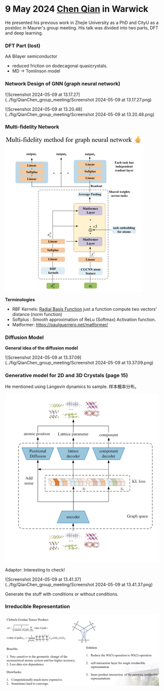 # 9 May 2024 [Chen Qian](https://warwick.ac.uk/fac/sci/chemistry/research/maurer/maurergroup/people/chenqian/) in Warwick

He presented his previous work in Zhejie University as a PhD and CityU as a postdoc in Maurer's group meeting. His talk was divided into two parts, DFT and deep learning.

### DFT Part (lost)

AA Bilayer semiconductor

- reduced friction on dodecagonal quasicrystals.
- MD -> Tomlinson model

### Network Design of GNN (graph neural network)

![Screenshot 2024-05-09 at 13.17.27](../fig/QianChen_group_meeting/Screenshot 2024-05-09 at 13.17.27.png)

![Screenshot 2024-05-09 at 13.20.48](../fig/QianChen_group_meeting/Screenshot 2024-05-09 at 13.20.48.png)

### Multi-fidelity Network

<img src="../fig/QianChen_group_meeting/Screenshot 2024-05-09 at 13.27.33.png" alt="Screenshot 2024-05-09 at 13.27.33" style="zoom:50%;" />

**Terminologies**

- RBF Kernels: [Radial Basis Function](https://en.wikipedia.org/wiki/Radial_basis_function_kernel) just a function compute two vectors' distance (norm function)
- Softplus : Smooth approximation of ReLu (Softmax) Activation function.
- Matformer: https://paulguerrero.net/matformer/

### Diffusion Model

**General idea of the diffusion model**

![Screenshot 2024-05-09 at 13.37.09](../fig/QianChen_group_meeting/Screenshot 2024-05-09 at 13.37.09.png)

###  Generative model for 2D and 3D Crystals (page 15)

He mentioned using Langevin dynamics to sample. 样本概率分布。

<img src="../fig/QianChen_group_meeting/Screenshot 2024-05-09 at 13.39.49.png" alt="Screenshot 2024-05-09 at 13.39.49" style="zoom:70%;" />

Adaptor: Interesting to check!

![Screenshot 2024-05-09 at 13.41.37](../fig/QianChen_group_meeting/Screenshot 2024-05-09 at 13.41.37.png)

Generate the stuff with conditions or without conditions. 

### Irreducible Representation

<img src="../fig/QianChen_group_meeting/Screenshot 2024-05-09 at 13.50.52.png" alt="Screenshot 2024-05-09 at 13.50.52" style="zoom:150%;" />